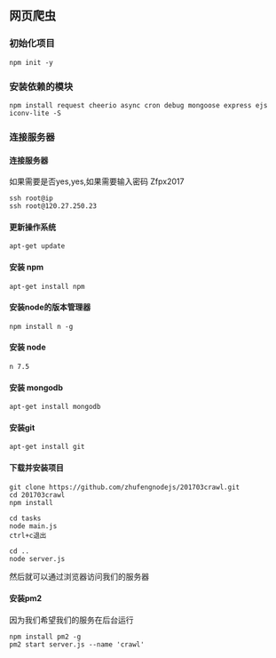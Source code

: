 ## 网页爬虫

### 初始化项目
```
npm init -y
```

### 安装依赖的模块
```
npm install request cheerio async cron debug mongoose express ejs iconv-lite -S
```

### 连接服务器
#### 连接服务器
如果需要是否yes,yes,如果需要输入密码 Zfpx2017
```
ssh root@ip
ssh root@120.27.250.23
```

#### 更新操作系统
```
apt-get update
```

#### 安装 npm
```
apt-get install npm
```

#### 安装node的版本管理器
```
npm install n -g
```

#### 安装 node
```
n 7.5
```

#### 安装 mongodb
```
apt-get install mongodb
```

#### 安装git
```
apt-get install git
```

#### 下载并安装项目
```
git clone https://github.com/zhufengnodejs/201703crawl.git
cd 201703crawl
npm install

cd tasks
node main.js
ctrl+c退出

cd ..
node server.js
```
然后就可以通过浏览器访问我们的服务器


#### 安装pm2
因为我们希望我们的服务在后台运行
```
npm install pm2 -g
pm2 start server.js --name 'crawl'
```
